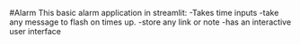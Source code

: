 #Alarm
This basic alarm application in streamlit:
-Takes time inputs
-take any message to flash on times up.
-store any link or note
-has an interactive user interface